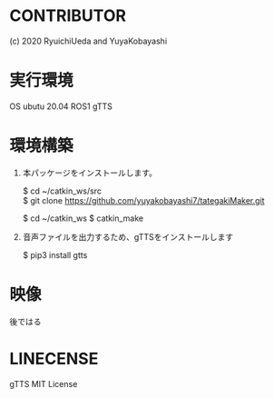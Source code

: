 # CONTRIBUTOR
(c) 2020 RyuichiUeda and YuyaKobayashi

# 実行環境
  OS ubutu 20.04
  ROS1
  gTTS 
  
# 環境構築
  
1. 本パッケージをインストールします。  
  
    $ cd ~/catkin_ws/src  
    $ git clone  https://github.com/yuyakobayashi7/tategakiMaker.git
    
    $ cd ~/catkin_ws
    $ catkin_make
  
2. 音声ファイルを出力するため、gTTSをインストールします

   $ pip3 install gtts


# 映像
 後ではる

   
# LINECENSE

gTTS 
MIT License




       
 
